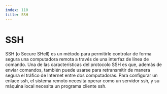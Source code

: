 ```yaml
---
index: 110
title: SSH
---
```

# SSH 

SSH (o Secure SHell) es un método para permitirle controlar de forma segura una computadora remota a través de una interfaz de línea de comando. Una de las características del protocolo SSH es que, además de enviar comandos, también puede usarse para retransmitir de manera segura el tráfico de Internet entre dos computadoras. Para configurar un enlace ssh, el sistema remoto necesita operar como un servidor ssh, y su máquina local necesita un programa cliente ssh.